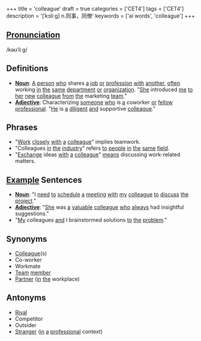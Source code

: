 +++
title = 'colleague'
draft = true
categories = ['CET4']
tags = ['CET4']
description = '[ˈkɔliːg] n.同事，同僚'
keywords = ['ai words', 'colleague']
+++

## [Pronunciation](/post/pronunciation/)
/kəʊˈliːɡ/

## Definitions
- **[Noun](/post/noun/)**: [A](/post/a/) [person](/post/person/) [who](/post/who/) shares [a](/post/a/) [job](/post/job/) [or](/post/or/) [profession](/post/profession/) [with](/post/with/) [another](/post/another/), [often](/post/often/) working [in](/post/in/) [the](/post/the/) [same](/post/same/) [department](/post/department/) [or](/post/or/) [organization](/post/organization/). "[She](/post/she/) introduced [me](/post/me/) [to](/post/to/) [her](/post/her/) [new](/post/new/) [colleague](/post/colleague/) [from](/post/from/) [the](/post/the/) marketing [team](/post/team/)."
- **[Adjective](/post/adjective/)**: Characterizing [someone](/post/someone/) [who](/post/who/) is [a](/post/a/) coworker [or](/post/or/) [fellow](/post/fellow/) [professional](/post/professional/). "[He](/post/he/) is [a](/post/a/) [diligent](/post/diligent/) [and](/post/and/) supportive [colleague](/post/colleague/)."

## Phrases
- "[Work](/post/work/) [closely](/post/closely/) [with](/post/with/) [a](/post/a/) [colleague](/post/colleague/)" implies teamwork.
- "Colleagues [in](/post/in/) [the](/post/the/) [industry](/post/industry/)" refers [to](/post/to/) [people](/post/people/) [in](/post/in/) [the](/post/the/) [same](/post/same/) [field](/post/field/).
- "[Exchange](/post/exchange/) ideas [with](/post/with/) [a](/post/a/) [colleague](/post/colleague/)" [means](/post/means/) discussing work-related matters.

## [Example](/post/example/) Sentences
- **[Noun](/post/noun/)**: "I [need](/post/need/) [to](/post/to/) [schedule](/post/schedule/) [a](/post/a/) [meeting](/post/meeting/) [with](/post/with/) [my](/post/my/) [colleague](/post/colleague/) [to](/post/to/) [discuss](/post/discuss/) [the](/post/the/) [project](/post/project/)."
- **[Adjective](/post/adjective/)**: "[She](/post/she/) was [a](/post/a/) [valuable](/post/valuable/) [colleague](/post/colleague/) [who](/post/who/) [always](/post/always/) had insightful suggestions."
- "[My](/post/my/) colleagues [and](/post/and/) I brainstormed solutions [to](/post/to/) [the](/post/the/) [problem](/post/problem/)."

## Synonyms
- [Colleague](/post/colleague/)(s)
- Co-worker
- Workmate
- [Team](/post/team/) [member](/post/member/)
- [Partner](/post/partner/) ([in](/post/in/) [the](/post/the/) workplace)

## Antonyms
- [Rival](/post/rival/)
- Competitor
- Outsider
- [Stranger](/post/stranger/) ([in](/post/in/) [a](/post/a/) [professional](/post/professional/) context)
